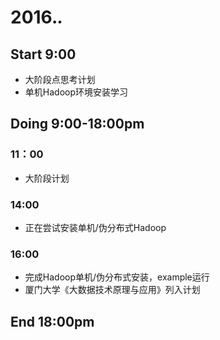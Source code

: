 # 2016.*.*

## Start 9:00

* 大阶段点思考计划
* 单机Hadoop环境安装学习

## Doing 9:00-18:00pm

### 11：00

* 大阶段计划

### 14:00

* 正在尝试安装单机/伪分布式Hadoop

### 16:00

* 完成Hadoop单机/伪分布式安装，example运行
* 厦门大学《大数据技术原理与应用》列入计划

## End 18:00pm
